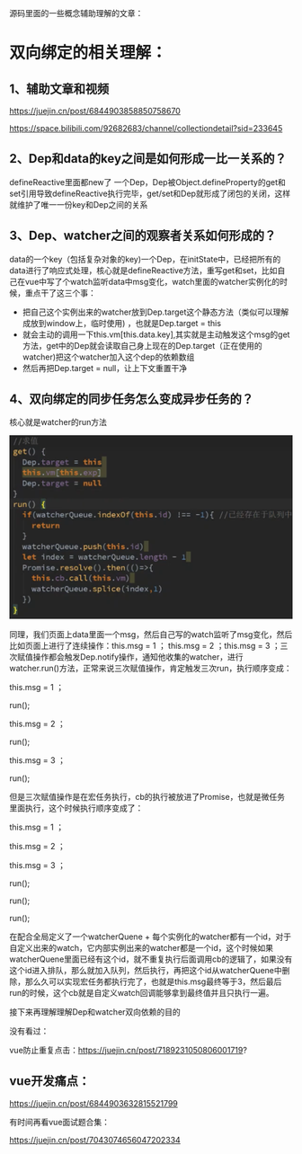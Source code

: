 源码里面的一些概念辅助理解的文章：

# 双向绑定的相关理解：

## 1、辅助文章和视频

https://juejin.cn/post/6844903858850758670

https://space.bilibili.com/92682683/channel/collectiondetail?sid=233645

## 2、Dep和data的key之间是如何形成一比一关系的？

defineReactive里面都new了 一个Dep，Dep被Object.defineProperty的get和set引用导致defineReactive执行完毕，get/set和Dep就形成了闭包的关闭，这样就维护了唯一一份key和Dep之间的关系

## 3、Dep、watcher之间的观察者关系如何形成的？

data的一个key（包括复杂对象的key)一个Dep，在initState中，已经把所有的data进行了响应式处理，核心就是defineReactive方法，重写get和set，比如自己在vue中写了个watch监听data中msg变化，watch里面的watcher实例化的时候，重点干了这三个事：

- 把自己这个实例出来的watcher放到Dep.target这个静态方法（类似可以理解成放到window上，临时使用) ，也就是Dep.target = this
- 就会主动的调用一下this.vm[this.data.key],其实就是主动触发这个msg的get方法，get中的Dep就会读取自己身上现在的Dep.target（正在使用的watcher)把这个watcher加入这个dep的依赖数组
- 然后再把Dep.target = null，让上下文重置干净

## 4、双向绑定的同步任务怎么变成异步任务的？

核心就是watcher的run方法

![1676525135299](image/3、比较好的问题/1676525135299.png)

同理，我们页面上data里面一个msg，然后自己写的watch监听了msg变化，然后比如页面上进行了连续操作：this.msg = 1 ； this.msg = 2 ；this.msg = 3 ；三次赋值操作都会触发Dep.notify操作，通知他收集的watcher，进行watcher.run()方法，正常来说三次赋值操作，肯定触发三次run，执行顺序变成：

this.msg = 1 ；

run();

this.msg = 2 ；

run();

this.msg = 3 ；

run();

但是三次赋值操作是在宏任务执行，cb的执行被放进了Promise，也就是微任务里面执行，这个时候执行顺序变成了：

this.msg = 1 ；

this.msg = 2 ；

this.msg = 3 ；

run();

run();

run();

在配合全局定义了一个watcherQuene + 每个实例化的watcher都有一个id，对于自定义出来的watch，它内部实例出来的watcher都是一个id，这个时候如果watcherQuene里面已经有这个id，就不重复执行后面调用cb的逻辑了，如果没有这个id进入排队，那么就加入队列，然后执行，再把这个id从watcherQuene中删除，那么久可以实现宏任务都执行完了，也就是this.msg最终等于3，然后最后run的时候，这个cb就是自定义watch回调能够拿到最终值并且只执行一遍。

接下来再理解理解Dep和watcher双向依赖的目的

没有看过：

vue防止重复点击：https://juejin.cn/post/7189231050806001719?

## vue开发痛点：

https://juejin.cn/post/6844903632815521799


有时间再看vue面试题合集：

https://juejin.cn/post/7043074656047202334
